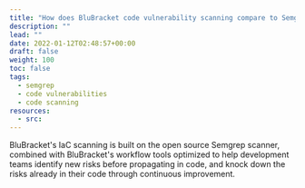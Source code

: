 ```yaml
---
title: "How does BluBracket code vulnerability scanning compare to Semgrep?"
description: ""
lead: ""
date: 2022-01-12T02:48:57+00:00
draft: false
weight: 100
toc: false
tags:
  - semgrep
  - code vulnerabilities
  - code scanning
resources:
  - src:
---
```


BluBracket's IaC scanning is built on the open source Semgrep scanner, combined with BluBracket's workflow tools optimized to help development teams identify new risks before propagating in code, and knock down the risks already in their code through continuous improvement.
